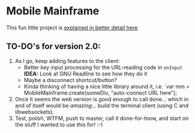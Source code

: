 # Mobile Mainframe

This fun little project is [explained in better detail here](https://thegeekonskates.github.io/mobile-mainframe/).


## TO-DO's for version 2.0:

1. As I go, keep adding features to the client:
	- Better key input processing for the URL-reading code in `onInput`
		**IDEA:** Look at GNU Readline to see how they do it
	- Maybe a disconnect shortcut/button?
	- Kinda thinking of having a nice little library around it, i.e. `var mm = MobileMainframe.create(someDiv, "auto-connect URL here");
3. Once it seems the web version is good enough to call done... which in and of itself would be *amazing*... build the terminal client (using C and libwebsockets).
5. Test, polish, WTFM, push to master, call it done-for-tnow, and start on the stuff I wanted to use this for! :-)


